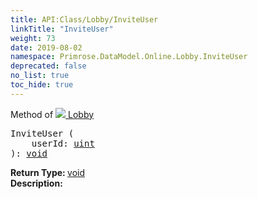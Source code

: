 ```yaml
---
title: API:Class/Lobby/InviteUser
linkTitle: "InviteUser"
weight: 73
date: 2019-08-02
namespace: Primrose.DataModel.Online.Lobby.InviteUser
deprecated: false
no_list: true
toc_hide: true
---
```

Method of <a href="/docs/api-reference/Class/Lobby"><img src="/icons/silk/default.png"/>&nbsp;Lobby</a>
<pre class="method-declaration">
InviteUser (
    userId: <a class="type" href="/docs/api-reference/System/Primitives#uint32">uint</a>
): <a class="type" href="/docs/api-reference/System/void">void</a></pre>
<b>Return Type: </b>
<a class="type" href="/docs/api-reference/System/void">void</a>
<br/>
<b>Description: </b>